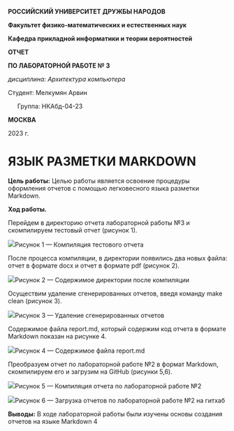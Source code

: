 ﻿**РОССИЙСКИЙ УНИВЕРСИТЕТ ДРУЖБЫ НАРОДОВ**

**Факультет физико-математических и естественных наук**

**Кафедра прикладной информатики и теории вероятностей**





**ОТЧЕТ**

**ПО ЛАБОРАТОРНОЙ РАБОТЕ № 	3**

*дисциплина:	Архитектура компьютера*	









Студент:  Мелкумян Арвин

`	`Группа:           НКАбд-04-23







**МОСКВА**

2023 г.
# **ЯЗЫК РАЗМЕТКИ MARKDOWN**

**Цель работы:** Целью работы является освоение процедуры оформления отчетов с помощью легковесного языка разметки Markdown.

**Ход работы.**

Перейдем в директорию отчета лабораторной работы №3 и скомпилируем тестовый отчет (рисунок 1).

![](image/001.png)Рисунок 1 — Компиляция тестового отчета

После процесса компиляции, в директории появились два новых файла: отчет в формате docx и отчет в формате pdf (рисунок 2).

![](image/002.png)Рисунок 2 — Содержимое директории после компиляции

Осуществим удаление сгенерированных отчетов, введя команду make clean (рисунок 3).

![](image/003.png)Рисунок 3 — Удаление сгенерированных отчетов

Содержимое файла report.md, который содержим код отчета в формате Markdown показан на рисунке 4.

![](image/004.png)Рисунок 4 — Содержимое файла report.md

Преобразуем отчет по лабораторной работе №2 в формат Markdown, скомпилируем его и загрузим на GitHub (рисунки 5,6).


![](image/005.png)Рисунок 5 — Компиляция отчета по лабораторной работе №2

![](image/006.png)Рисунок 6 — Загрузка отчетов по лабораторной работе №2 на гитхаб


**Выводы:** В ходе лабораторной работы были изучены основы создания отчетов на языке Markdown
4
